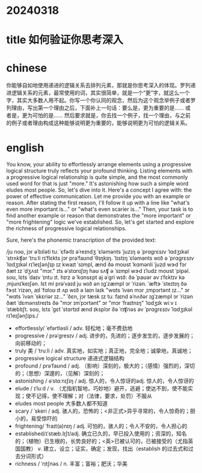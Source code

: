 
# 20240318

# title 如何验证你思考深入

# chinese 
你能够自如地使用递进的逻辑关系去排列元素，那就是你思考深入的体现。罗列递进逻辑关系的元素，最常使用的词，其实很简单，就是一个“更”字，就这么一个字，其实大多数人用不起。你写一个你认同的观念，然后为这个观念举例子或者罗列理由，写出第一个理由之后，下面补上一句话：要么是，更为重要的是...... 或者是，更为可怕的是...... 然后要求就是，你去找一个例子，找一个理由，与之前的例子或者理由构成这种能够说明更为重要的，能够说明更为可怕的逻辑关系。

# english
You know, your ability to effortlessly arrange elements using a progressive logical structure truly reflects your profound thinking. Listing elements with a progressive logical relationship is quite simple, and the most commonly used word for that is just "more." It's astonishing how such a simple word eludes most people. So, let's dive into it. Here's a concept I agree with: the power of effective communication. Let me provide you with an example or reason. After stating the first reason, I'll follow it up with a line like "what's even more important is..." or "what's even scarier is..." Then, your task is to find another example or reason that demonstrates the "more important" or "more frightening" logic we've established. So, let's get started and explore the richness of progressive logical relationships.

Sure, here's the phonemic transcription of the provided text:

/ju noʊ, jɔr əˈbɪləti tuː ˈɛfɚtlɪ əˈreɪndʒ ˈɛləmənts ˈjuzɪŋ ə ˈprɑɡrɛsɪv ˈlɑdʒɪkəl ˈstrʌkʧər ˈtruːli rɪˈflɛkts jɔr prəˈfaʊnd ˈθɪŋkɪŋ. ˈlɪstɪŋ ˈɛləmənts wɪð ə ˈprɑɡrɛsɪv ˈlɑdʒɪkəl rɪˈleɪʃənʃɪp ɪz kwaɪt ˈsɪmpl, ænd ðə moʊst ˈkɑmənli ˈjuzd wɝd fɔr ðæt ɪz ˈdʒʌst "mɔr." ɪts əˈstɑnɪʃɪŋ haʊ sʌʧ ə ˈsɪmpl wɝd ɪˈludz moʊst ˈpipəl. soʊ, lɛts ˈdaɪv ˈɪntu ɪt. hɪrz ə ˈkɑnsɛpt aj əˈɡri wɪð: ðə ˈpaʊər əv ɪˈfɛktɪv kəˌmjunɪˈkeɪʃən. lɛt mi prəˈvaɪd ju wɪð ən ɪɡˈzæmpl ɔr ˈrizən. ˈæftɝ ˈsteɪtɪŋ ðə fɝst ˈrizən, aɪl ˈfɑloʊ ɪt ʌp wɪð ə laɪn laɪk "wɑts ˈivən mɔr ˌɪmpɔrtənt ɪz..." ɔr "wɑts ˈivən ˈskɛriər ɪz..." ˈðɛn, jɔr tæsk ɪz tuː faɪnd əˈnʌðər ɪɡˈzæmpl ɔr ˈrizən ðæt ˈdɛmənstreɪts ðə "mɔr ɪmˈpɔrtənt" ɔr "mɔr ˈfraɪtnɪŋ" ˈlɑdʒɪk wiːv ɪˈstæblɪʃt. soʊ, lɛts ˈɡɛt ˈstɑrtɪd ænd ɪksplɔr ðə ˈrɪʧnəs əv ˈprɑɡrɛsɪv ˈlɑdʒɪkəl rɪˈleɪʃənʃɪps./

- effortlessly/ ˈefərtləsli / adv.  轻松地；毫不费劲地
- progressive / prəˈɡresɪv / adj.  进步的，先进的；逐步发生的，逐步发展的；向前移动的；
- truly 美 / ˈtruːli / adv.  真实地，如实地；真正地，完全地；诚挚地，真诚地；
- progressive logical structure 递进式逻辑结构
- profound / prəˈfaʊnd / adj.  （影响）深刻的，极大的；（感情）强烈的，深切的；（思想）深邃的，（见解）深刻的；
- astonishing / əˈstɑːnɪʃɪŋ / adj.  惊人的，令人惊讶的adj.  惊人的，令人惊讶的
- elude / ɪˈluːd / v.  （尤指机智地，巧妙地）避开，逃避；使达不到，使不能实现；使不记得，使不理解；对（法律，要求，处罚）不服从
- eludes most people 大多数人都不知道
- scary / ˈskeri / adj.  骇人的，恐怖的；<非正式>异乎寻常的，令人惊奇的；胆小的，易受惊吓的
- frightening/ ˈfraɪt(ə)nɪŋ / adj.  可怕的，骇人的；令人不安的，令人担心的
- established/ɪˈstæb.lɪʃt/adj.  确立已久的，早已投入使用的；资深的，知名的；（植物）已生根的，长势良好的；<英>已被认可的，已被接受的（尤指英国国教） v.  建立，设立；证实，确定；发现，找出（establish 的过去式和过去分词形式）
- richness / ˈrɪtʃnəs / n.  丰富；富裕；肥沃；华美
